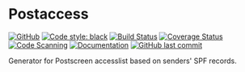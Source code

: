 # Postaccess

[![GitHub](https://img.shields.io/github/license/NimVek/python-postaccess)](https://github.com/NimVek/python-postaccess/blob/main/LICENSE)
[![Code style: black](https://img.shields.io/badge/code%20style-black-black)](https://github.com/psf/black)
[![Build Status](https://img.shields.io/github/workflow/status/NimVek/python-postaccess/Continuous%20Integration)](https://github.com/NimVek/python-postaccess/actions/workflows/ci.yml)
[![Coverage Status](https://img.shields.io/codecov/c/github/NimVek/python-postaccess)](https://codecov.io/gh/NimVek/python-postaccess/)
[![Code Scanning](https://img.shields.io/github/workflow/status/NimVek/python-postaccess/Code%20Scanning?label=code%20scanning)](https://github.com/NimVek/python-postaccess/security/code-scanning/)
[![Documentation](https://img.shields.io/badge/docs-passing-brightgreen)](https://NimVek.github.io/python-postaccess/)
[![GitHub last commit](https://img.shields.io/github/last-commit/NimVek/python-postaccess)](https://github.com/NimVek/python-postaccess/commits/main)

Generator for Postscreen accesslist based on senders' SPF records.
